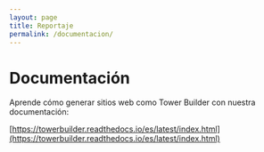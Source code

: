 ```yaml
---
layout: page
title: Reportaje
permalink: /documentacion/
---
```


# Documentación

Aprende cómo generar sitios web como Tower Builder con nuestra documentación:

[https://towerbuilder.readthedocs.io/es/latest/index.html](https://towerbuilder.readthedocs.io/es/latest/index.html)